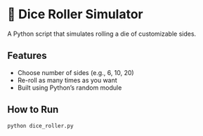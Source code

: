 # 🎲 Dice Roller Simulator

A Python script that simulates rolling a die of customizable sides.

## Features
- Choose number of sides (e.g., 6, 10, 20)
- Re-roll as many times as you want
- Built using Python’s random module

## How to Run
```bash
python dice_roller.py
